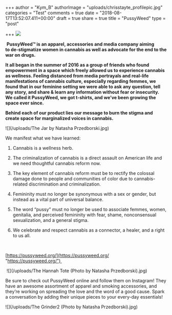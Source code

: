 +++
author = "Kym_B"
authorImage = "uploads/chrisstayte_profilepic.jpg"
categories = "Test"
comments = true
date = "2018-08-17T13:52:07.411+00:00"
draft = true
share = true
title = "PussyWeed"
type = "post"

+++
![](/uploads/Frame.jpeg)

 **PussyWeed™ is an apparel, accessories and media company aiming to de-stigmatize women in cannabis as well as advocate for the end to the war on drugs.** 

**It all began in the summer of 2016 as a group of friends who found empowerment in a space which freely allowed us to experience cannabis as wellness. Feeling distanced from media portrayals and real-life manifestations of cannabis culture, especially regarding femmes, we found that in our feminine setting we were able to ask any question, tell any story, and share & learn any information without fear or insecurity. We called it PussyWeed, we got t-shirts, and we’ve been growing the space ever since.** 

**Behind each of our product lies our message to burn the stigma and create space for marginalized voices in cannabis.**   

![](/uploads/The Jar by Natasha Przedborski.jpg)

We manifest what we have learned: 

1. Cannabis is a wellness herb. 


2. The criminalization of cannabis is a direct assault on American life and we need thoughtful cannabis reform now. 


3. The key element of cannabis reform must be to rectify the colossal damage done to people and communities of color due to cannabis-related discrimination and criminalization. 


4. Femininity must no longer be synonymous with a sex or gender, but instead as a vital part of universal balance. 


5. The word “pussy” must no longer be used to associate femmes, women, genitalia, and perceived femininity with fear, shame, nonconsensual sexualization, and a general stigma. 


6. We celebrate and respect cannabis as a connector, a healer, and a right to us all. 

 

[https://pussyweed.org/](https://pussyweed.org/ "https://pussyweed.org/") 

 ![](/uploads/The Hannah Tote (Photo by Natasha Przedborski).jpg)

Be sure to check out PussyWeed online and follow them on Instagram! They have an awesome assortment of apparel and smoking accessories, and they’re working on spreading the love and the word of a good cause. Spark a conversation by adding their unique pieces to your every-day essentials! 

![](/uploads/The Grinder2 (Photo by Natasha Przedborski).jpg)